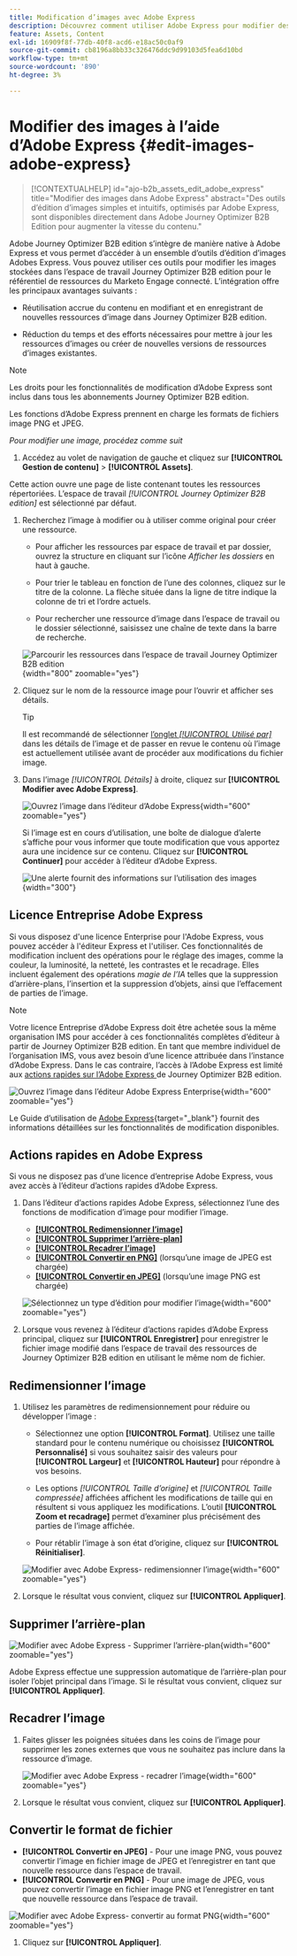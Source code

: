 ```yaml
---
title: Modification d’images avec Adobe Express
description: Découvrez comment utiliser Adobe Express pour modifier des images dans l’espace de travail Journey Optimizer B2B edition.
feature: Assets, Content
exl-id: 16909f8f-77db-40f8-acd6-e18ac50c0af9
source-git-commit: cb8196a8bb33c326476ddc9d99103d5fea6d10bd
workflow-type: tm+mt
source-wordcount: '890'
ht-degree: 3%

---
```


# Modifier des images à l’aide d’Adobe Express {#edit-images-adobe-express}

>[!CONTEXTUALHELP]
>id="ajo-b2b_assets_edit_adobe_express"
>title="Modifier des images dans Adobe Express"
>abstract="Des outils d’édition d’images simples et intuitifs, optimisés par Adobe Express, sont disponibles directement dans Adobe Journey Optimizer B2B Edition pour augmenter la vitesse du contenu."

Adobe Journey Optimizer B2B edition s’intègre de manière native à Adobe Express et vous permet d’accéder à un ensemble d’outils d’édition d’images Adobes Express. Vous pouvez utiliser ces outils pour modifier les images stockées dans l’espace de travail Journey Optimizer B2B edition pour le référentiel de ressources du Marketo Engage connecté. L’intégration offre les principaux avantages suivants :

* Réutilisation accrue du contenu en modifiant et en enregistrant de nouvelles ressources d’image dans Journey Optimizer B2B edition.

* Réduction du temps et des efforts nécessaires pour mettre à jour les ressources d’images ou créer de nouvelles versions de ressources d’images existantes.

>[!NOTE]
>
>Les droits pour les fonctionnalités de modification d’Adobe Express sont inclus dans tous les abonnements Journey Optimizer B2B edition.

Les fonctions d’Adobe Express prennent en charge les formats de fichiers image PNG et JPEG.

_Pour modifier une image, procédez comme suit_

1. Accédez au volet de navigation de gauche et cliquez sur **[!UICONTROL Gestion de contenu]** > **[!UICONTROL Assets]**.

Cette action ouvre une page de liste contenant toutes les ressources répertoriées. L’espace de travail _[!UICONTROL Journey Optimizer B2B edition]_ est sélectionné par défaut.

1. Recherchez l’image à modifier ou à utiliser comme original pour créer une ressource.

   * Pour afficher les ressources par espace de travail et par dossier, ouvrez la structure en cliquant sur l’icône _Afficher les dossiers_ en haut à gauche.

   * Pour trier le tableau en fonction de l’une des colonnes, cliquez sur le titre de la colonne. La flèche située dans la ligne de titre indique la colonne de tri et l’ordre actuels.

   * Pour rechercher une ressource d’image dans l’espace de travail ou le dossier sélectionné, saisissez une chaîne de texte dans la barre de recherche.

   ![Parcourir les ressources dans l’espace de travail Journey Optimizer B2B edition](./assets/assets-native-workspace-filtered.png){width="800" zoomable="yes"}

1. Cliquez sur le nom de la ressource image pour l’ouvrir et afficher ses détails.

   >[!TIP]
   >
   >Il est recommandé de sélectionner [l’onglet _[!UICONTROL Utilisé par]_](./marketo-engage-design-studio.md#view-asset-used-by-references) dans les détails de l’image et de passer en revue le contenu où l’image est actuellement utilisée avant de procéder aux modifications du fichier image.

1. Dans l’image _[!UICONTROL Détails]_ à droite, cliquez sur **[!UICONTROL Modifier avec Adobe Express]**.

   ![Ouvrez l’image dans l’éditeur d’Adobe Express ](./assets/assets-edit-adobe-express.png){width="600" zoomable="yes"}

   Si l’image est en cours d’utilisation, une boîte de dialogue d’alerte s’affiche pour vous informer que toute modification que vous apportez aura une incidence sur ce contenu. Cliquez sur **[!UICONTROL Continuer]** pour accéder à l’éditeur d’Adobe Express.

   ![Une alerte fournit des informations sur l’utilisation des images](./assets/assets-edit-adobe-express-usage-alert.png){width="300"}

## Licence Entreprise Adobe Express

Si vous disposez d&#39;une licence Enterprise pour l&#39;Adobe Express, vous pouvez accéder à l&#39;éditeur Express et l&#39;utiliser. Ces fonctionnalités de modification incluent des opérations pour le réglage des images, comme la couleur, la luminosité, la netteté, les contrastes et le recadrage. Elles incluent également des opérations _magie de l’IA_ telles que la suppression d’arrière-plans, l’insertion et la suppression d’objets, ainsi que l’effacement de parties de l’image.

>[!NOTE]
>
>Votre licence Entreprise d’Adobe Express doit être achetée sous la même organisation IMS pour accéder à ces fonctionnalités complètes d’éditeur à partir de Journey Optimizer B2B edition. En tant que membre individuel de l’organisation IMS, vous avez besoin d’une licence attribuée dans l’instance d’Adobe Express. Dans le cas contraire, l’accès à l’Adobe Express est limité aux [actions rapides sur l’Adobe Express ](#quick-actions-in-adobe-express) de Journey Optimizer B2B edition.

![Ouvrez l’image dans l’éditeur Adobe Express Enterprise](./assets/assets-edit-adobe-express-enterprise-editor.png){width="600" zoomable="yes"}

Le Guide d’utilisation de [Adobe Express](https://helpx.adobe.com/fr/express/user-guide.html){target="_blank"} fournit des informations détaillées sur les fonctionnalités de modification disponibles.

## Actions rapides en Adobe Express

Si vous ne disposez pas d’une licence d’entreprise Adobe Express, vous avez accès à l’éditeur d’actions rapides d’Adobe Express.

1. Dans l’éditeur d’actions rapides Adobe Express, sélectionnez l’une des fonctions de modification d’image pour modifier l’image.

   * [**[!UICONTROL Redimensionner l’image]**](#resize-image)
   * [**[!UICONTROL Supprimer l’arrière-plan]**](#remove-background)
   * [**[!UICONTROL Recadrer l’image]**](#crop-image)
   * [**[!UICONTROL Convertir en PNG]**](#convert-file-format) (lorsqu’une image de JPEG est chargée)
   * [**[!UICONTROL Convertir en JPEG &#x200B;]**](#convert-file-format) (lorsqu’une image PNG est chargée)

   ![Sélectionnez un type d’édition pour modifier l’image](./assets/assets-edit-adobe-express-left-menu.png){width="600" zoomable="yes"}

1. Lorsque vous revenez à l’éditeur d’actions rapides d’Adobe Express principal, cliquez sur **[!UICONTROL Enregistrer]** pour enregistrer le fichier image modifié dans l’espace de travail des ressources de Journey Optimizer B2B edition en utilisant le même nom de fichier.

## Redimensionner l’image

1. Utilisez les paramètres de redimensionnement pour réduire ou développer l’image :

   * Sélectionnez une option **[!UICONTROL Format]**. Utilisez une taille standard pour le contenu numérique ou choisissez **[!UICONTROL Personnalisé]** si vous souhaitez saisir des valeurs pour **[!UICONTROL Largeur]** et **[!UICONTROL Hauteur]** pour répondre à vos besoins.

   * Les options _[!UICONTROL Taille d’origine]_ et _[!UICONTROL Taille compressée]_ affichées affichent les modifications de taille qui en résultent si vous appliquez les modifications. L’outil **[!UICONTROL Zoom et recadrage]** permet d’examiner plus précisément des parties de l’image affichée.

   * Pour rétablir l’image à son état d’origine, cliquez sur **[!UICONTROL Réinitialiser]**.

   ![Modifier avec Adobe Express- redimensionner l’image](./assets/assets-edit-adobe-express-resize-image.png){width="600" zoomable="yes"}

1. Lorsque le résultat vous convient, cliquez sur **[!UICONTROL Appliquer]**.

## Supprimer l’arrière-plan

![Modifier avec Adobe Express - Supprimer l’arrière-plan](./assets/assets-edit-adobe-express-remove-background.png){width="600" zoomable="yes"}

Adobe Express effectue une suppression automatique de l’arrière-plan pour isoler l’objet principal dans l’image. Si le résultat vous convient, cliquez sur **[!UICONTROL Appliquer]**.

## Recadrer l’image

1. Faites glisser les poignées situées dans les coins de l’image pour supprimer les zones externes que vous ne souhaitez pas inclure dans la ressource d’image.

   ![Modifier avec Adobe Express - recadrer l’image](./assets/assets-edit-adobe-express-crop-image.png){width="600" zoomable="yes"}

1. Lorsque le résultat vous convient, cliquez sur **[!UICONTROL Appliquer]**.

## Convertir le format de fichier

* **[!UICONTROL Convertir en JPEG]** - Pour une image PNG, vous pouvez convertir l’image en fichier image de JPEG et l’enregistrer en tant que nouvelle ressource dans l’espace de travail.
* **[!UICONTROL Convertir en PNG]** - Pour une image de JPEG, vous pouvez convertir l’image en fichier image PNG et l’enregistrer en tant que nouvelle ressource dans l’espace de travail.

![Modifier avec Adobe Express- convertir au format PNG](./assets/assets-edit-adobe-express-convert-to-png.png){width="600" zoomable="yes"}

1. Cliquez sur **[!UICONTROL Appliquer]**.
